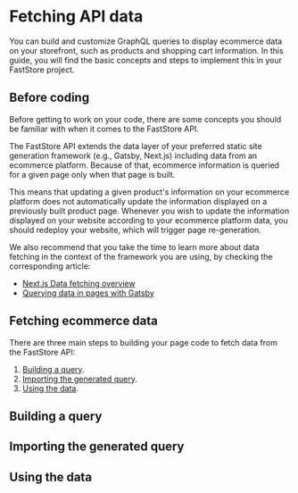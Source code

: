 # Fetching API data

You can build and customize GraphQL queries to display ecommerce data on your storefront, such as products and shopping cart information. In this guide, you will find the basic concepts and steps to implement this in your FastStore project.

## Before coding

Before getting to work on your code, there are some concepts you should be familiar with when it comes to the FastStore API.

The FastStore API extends the data layer of your preferred static site generation framework (e.g., Gatsby, Next.js) including data from an ecommerce platform. Because of that, ecommerce information is queried for a given page only when that page is built.

This means that updating a given product's information on your ecommerce platform does not automatically update the information displayed on a previously built product page. Whenever you wish to update the information displayed on your website according to your ecommerce platform data, you should redeploy your website, which will trigger page re-generation.

We also recommend that you take the time to learn more about data fetching in the context of the framework you are using, by checking the corresponding article:
- [Next.js Data fetching overview](https://nextjs.org/docs/basic-features/data-fetching/overview)
- [Querying data in pages with Gatsby](https://www.gatsbyjs.com/docs/how-to/querying-data/page-query/)

## Fetching ecommerce data

There are three main steps to building your page code to fetch data from the FastStore API:

1. [Building a query](#building-the-query).
2. [Importing the generated query](#importing-the-generated-query).
3. [Using the data](#Using-the-data).

## Building a query



## Importing the generated query



## Using the data
